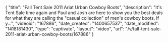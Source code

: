 {
    "title": "Fall Tent Sale 2011 Ariat Urban Cowboy Boots",
    "description": "It's Tent Sale time again and Paul and Josh are here to show you the best deals for what they are calling the \"casual collection\" of men's cowboy boots. If y...",
    "videoid": "167886",
    "date_created": "1400657537",
    "date_modified": "1418181430",
    "type": "captivate",
    "layout": "video",
    "url": "\/v\/fall-tent-sale-2011-ariat-urban-cowboy-boots\/167886"
}
